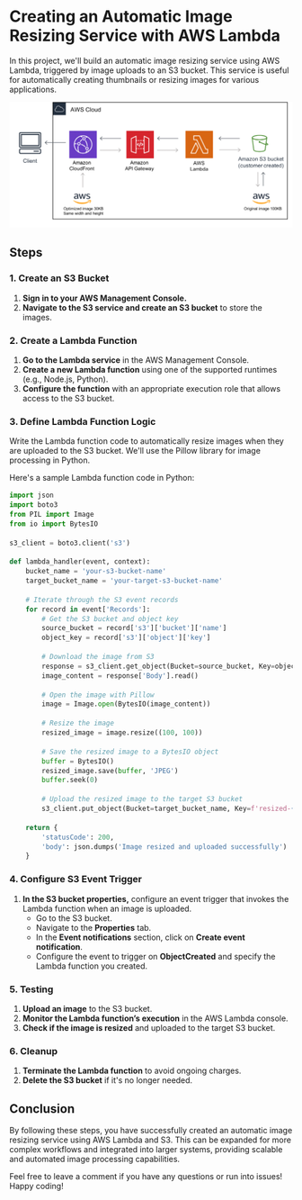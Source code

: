 # Creating an Automatic Image Resizing Service with AWS Lambda
In this project, we'll build an automatic image resizing service using AWS Lambda, triggered by image uploads to an S3 bucket. This service is useful for automatically creating thumbnails or resizing images for various applications.

![Alt](ImageResize.png)

## Steps

### 1. Create an S3 Bucket

1. **Sign in to your AWS Management Console.**
2. **Navigate to the S3 service and create an S3 bucket** to store the images.

### 2. Create a Lambda Function

1. **Go to the Lambda service** in the AWS Management Console.
2. **Create a new Lambda function** using one of the supported runtimes (e.g., Node.js, Python).
3. **Configure the function** with an appropriate execution role that allows access to the S3 bucket.

### 3. Define Lambda Function Logic

Write the Lambda function code to automatically resize images when they are uploaded to the S3 bucket. We'll use the Pillow library for image processing in Python.

Here's a sample Lambda function code in Python:

```python
import json
import boto3
from PIL import Image
from io import BytesIO

s3_client = boto3.client('s3')

def lambda_handler(event, context):
    bucket_name = 'your-s3-bucket-name'
    target_bucket_name = 'your-target-s3-bucket-name'

    # Iterate through the S3 event records
    for record in event['Records']:
        # Get the S3 bucket and object key
        source_bucket = record['s3']['bucket']['name']
        object_key = record['s3']['object']['key']
        
        # Download the image from S3
        response = s3_client.get_object(Bucket=source_bucket, Key=object_key)
        image_content = response['Body'].read()
        
        # Open the image with Pillow
        image = Image.open(BytesIO(image_content))
        
        # Resize the image
        resized_image = image.resize((100, 100))
        
        # Save the resized image to a BytesIO object
        buffer = BytesIO()
        resized_image.save(buffer, 'JPEG')
        buffer.seek(0)
        
        # Upload the resized image to the target S3 bucket
        s3_client.put_object(Bucket=target_bucket_name, Key=f'resized-{object_key}', Body=buffer, ContentType='image/jpeg')

    return {
        'statusCode': 200,
        'body': json.dumps('Image resized and uploaded successfully')
    }
```

### 4. Configure S3 Event Trigger

1. **In the S3 bucket properties,** configure an event trigger that invokes the Lambda function when an image is uploaded.
   - Go to the S3 bucket.
   - Navigate to the **Properties** tab.
   - In the **Event notifications** section, click on **Create event notification**.
   - Configure the event to trigger on **ObjectCreated** and specify the Lambda function you created.

### 5. Testing

1. **Upload an image** to the S3 bucket.
2. **Monitor the Lambda function’s execution** in the AWS Lambda console.
3. **Check if the image is resized** and uploaded to the target S3 bucket.

### 6. Cleanup

1. **Terminate the Lambda function** to avoid ongoing charges.
2. **Delete the S3 bucket** if it's no longer needed.

## Conclusion

By following these steps, you have successfully created an automatic image resizing service using AWS Lambda and S3. This can be expanded for more complex workflows and integrated into larger systems, providing scalable and automated image processing capabilities.

Feel free to leave a comment if you have any questions or run into issues! Happy coding!
